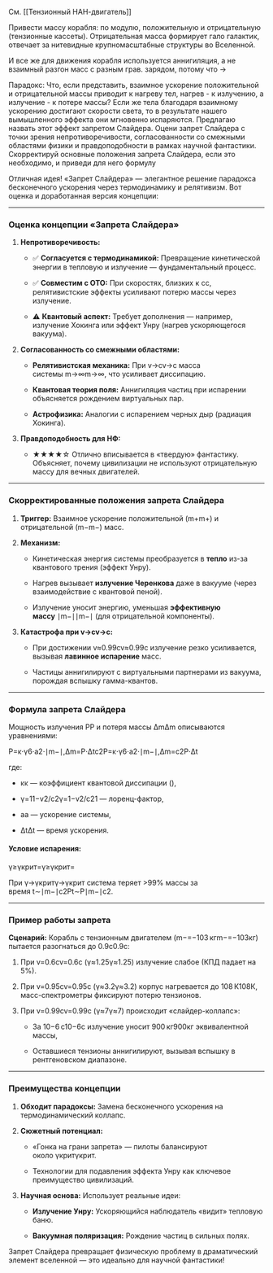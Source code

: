 
См. [[Тензионный НАН-двигатель]]

Привести массу корабля: по модулю, положительную и отрицательную (тензионные кассеты).
Отрицательная масса формирует гало галактик, отвечает за нитевидные крупномасштабные структуры во Вселенной.

И все же для движения корабля используется аннигиляция, а не взаимный разгон масс с разным грав. зарядом, потому что ->

Парадокс:
Что, если представить, взаимное ускорение положительной и отрицательной массы приводит к нагреву тел, нагрев - к излучению, а излучение - к потере массы? Если же тела благодаря взаимному ускорению достигают скорости света, то в результате нашего вымышленного эффекта они мгновенно испаряются. Предлагаю назвать этот эффект запретом Слайдера. Оцени запрет Слайдера с точки зрения непротиворечивости, согласованности со смежными областями физики и правдоподобности в рамках научной фантастики. Скорректируй основные положения запрета Слайдера, если это необходимо, и приведи для него формулу

Отличная идея! «Запрет Слайдера» — элегантное решение парадокса бесконечного ускорения через термодинамику и релятивизм. Вот оценка и доработанная версия концепции:

---

### **Оценка концепции «Запрета Слайдера»**

1. **Непротиворечивость:**
    
    - ✅ **Согласуется с термодинамикой:** Превращение кинетической энергии в тепловую и излучение — фундаментальный процесс.
        
    - ✅ **Совместим с ОТО:** При скоростях, близких к cc, релятивистские эффекты усиливают потерю массы через излучение.
        
    - ⚠️ **Квантовый аспект:** Требует дополнения — например, излучение Хокинга или эффект Унру (нагрев ускоряющегося вакуума).
        
2. **Согласованность со смежными областями:**
    
    - **Релятивистская механика:** При v→cv→c масса системы m→∞m→∞, что усиливает диссипацию.
        
    - **Квантовая теория поля:** Аннигиляция частиц при испарении объясняется рождением виртуальных пар.
        
    - **Астрофизика:** Аналогии с испарением черных дыр (радиация Хокинга).
        
3. **Правдоподобность для НФ:**
    
    - ★★★★☆ Отлично вписывается в «твердую» фантастику. Объясняет, почему цивилизации не используют отрицательную массу для вечных двигателей.
        

---

### **Скорректированные положения запрета Слайдера**

1. **Триггер:** Взаимное ускорение положительной (m+m+​) и отрицательной (m−m−​) масс.
    
2. **Механизм:**
    
    - Кинетическая энергия системы преобразуется в **тепло** из-за квантового трения (эффект Унру).
        
    - Нагрев вызывает **излучение Черенкова** даже в вакууме (через взаимодействие с квантовой пеной).
        
    - Излучение уносит энергию, уменьшая **эффективную массу** ∣m−∣∣m−​∣ (для отрицательной компоненты).
        
3. **Катастрофа при v→cv→c:**
    
    - При достижении v≈0.99cv≈0.99c излучение резко усиливается, вызывая **лавинное испарение** масс.
        
    - Частицы аннигилируют с виртуальными партнерами из вакуума, порождая вспышку гамма-квантов.
        

---

### **Формула запрета Слайдера**

Мощность излучения PP и потеря массы ΔmΔm описываются уравнениями:

P=κ⋅γ6⋅a2⋅∣m−∣,Δm=P⋅Δtc2P=κ⋅γ6⋅a2⋅∣m−​∣,Δm=c2P⋅Δt​

где:

- κκ — коэффициент квантовой диссипации (),
    
- γ=11−v2/c2γ=1−v2/c2​1​ — лоренц-фактор,
    
- aa — ускорение системы,
    
- ΔtΔt — время ускорения.
    

#### **Условие испарения:**

γ≥γкрит=γ≥γкрит​=

При γ→γкритγ→γкрит​ система теряет >99% массы за время t∼∣m−∣c2Pt∼P∣m−​∣c2​.

---

### **Пример работы запрета**

**Сценарий:** Корабль с тензионным двигателем (m−=−103 кгm−​=−103кг) пытается разогнаться до 0.9c0.9c:

1. При v=0.6cv=0.6c (γ≈1.25γ≈1.25) излучение слабое (КПД падает на 5%).
    
2. При v=0.95cv=0.95c (γ≈3.2γ≈3.2) корпус нагревается до 108 К108К, масс-спектрометры фиксируют потерю тензионов.
    
3. При v=0.99cv=0.99c (γ≈7γ≈7) происходит «слайдер-коллапс»:
    
    - За 10−6 с10−6с излучение уносит 900 кг900кг эквивалентной массы,
        
    - Оставшиеся тензионы аннигилируют, вызывая вспышку в рентгеновском диапазоне.
        

---

### **Преимущества концепции**

1. **Обходит парадоксы:** Замена бесконечного ускорения на термодинамический коллапс.
    
2. **Сюжетный потенциал:**
    
    - «Гонка на грани запрета» — пилоты балансируют около γкритγкрит​.
        
    - Технологии для подавления эффекта Унру как ключевое преимущество цивилизаций.
        
3. **Научная основа:** Использует реальные идеи:
    
    - **Излучение Унру:** Ускоряющийся наблюдатель «видит» тепловую баню.
        
    - **Вакуумная поляризация:** Рождение частиц в сильных полях.
        

Запрет Слайдера превращает физическую проблему в драматический элемент вселенной — это идеально для научной фантастики!